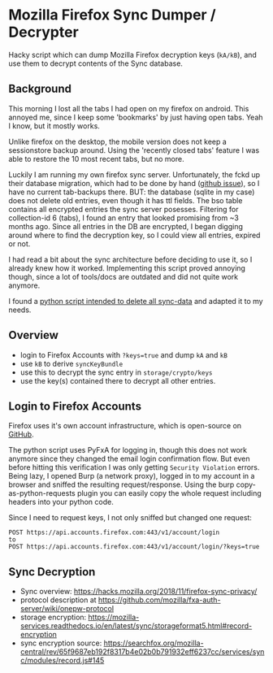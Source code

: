# Mozilla Firefox Sync Dumper / Decrypter
Hacky script which can dump Mozilla Firefox decryption keys (`kA/kB`), and use them to decrypt contents of the Sync database.

## Background
This morning I lost all the tabs I had open on my firefox on android. This annoyed me, since I keep some 'bookmarks' by just having open tabs. Yeah I know, but it mostly works.

Unlike firefox on the desktop, the mobile version does not keep a sessionstore backup around. Using the 'recently closed tabs' feature I was able to restore the 10 most recent tabs, but no more.

Luckily I am running my own firefox sync server. Unfortunately, the fckd up their database migration, which had to be done by hand ([github issue](https://github.com/mozilla-services/syncserver/pull/193#commitcomment-36884169)), so I have no current tab-backups there. BUT: the database (sqlite in my case) does not delete old entries, even though it has ttl fields. The bso table contains all encrypted entries the sync server posesses. Filtering for collection-id 6 (tabs), I found an entry that looked promising from ~3 months ago. Since all entries in the DB are encrypted, I began digging around where to find the decryption key, so I could view all entries, expired or not.

I had read a bit about the sync architecture before deciding to use it, so I already knew how it worked. Implementing this script proved annoying though, since a lot of tools/docs are outdated and did not quite work anymore.

I found a [python script intended to delete all sync-data](https://github.com/mozilla-services/syncserver/blob/master/bin/delete_user_data.py) and adapted it to my needs.


## Overview
- login to Firefox Accounts with `?keys=true` and dump `kA` and `kB`
- use `kB` to derive `syncKeyBundle`
- use this to decrypt the sync entry in `storage/crypto/keys`
- use the key(s) contained there to decrypt all other entries.

## Login to Firefox Accounts
Firefox uses it's own account infrastructure, which is open-source on [GitHub](https://github.com/mozilla/fxa).

The python script uses PyFxA for logging in, though this does not work anymore since they changed the email login confirmation flow. But even before hitting this verification I was only getting `Security Violation` errors.
Being lazy, I opened Burp (a network proxy), logged in to my account in a browser and sniffed the resulting request/response. Using the burp copy-as-python-requests plugin you can easily copy the whole request including headers into your python code.

Since I need to request keys, I not only sniffed but changed one request:

```
POST https://api.accounts.firefox.com:443/v1/account/login
to
POST https://api.accounts.firefox.com:443/v1/account/login/?keys=true
```


## Sync Decryption

- Sync overview: https://hacks.mozilla.org/2018/11/firefox-sync-privacy/
- protocol description at https://github.com/mozilla/fxa-auth-server/wiki/onepw-protocol
- storage encryption: https://mozilla-services.readthedocs.io/en/latest/sync/storageformat5.html#record-encryption
- sync encryption source: https://searchfox.org/mozilla-central/rev/65f9687eb192f8317b4e02b0b791932eff6237cc/services/sync/modules/record.js#145


